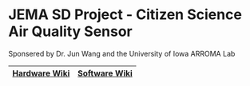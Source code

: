 # **JEMA SD Project - Citizen Science Air Quality Sensor**
Sponsered by Dr. Jun Wang and the University of Iowa ARROMA Lab

| [Hardware Wiki](https://github.com/marcusfia/JEMA_CSAQS/wiki/Hardware-Wiki) | [Software Wiki](https://github.com/marcusfia/JEMA_CSAQS/wiki/Software-Wiki) |
| ------ | ------ |
